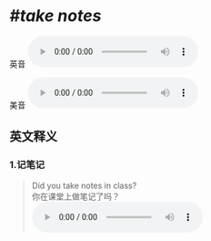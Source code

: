 # ***\#take notes*** 
英音
<audio src="./media/take notes1_AAC.aac" controls="controls"></audio>

美音
<audio src="./media/take notes2_AAC.aac" controls="controls"></audio>



  

英文释义
---
### 1.**记笔记**  

 > Did you take notes in class?  
 > 你在课堂上做笔记了吗？    
<audio src="./media/Did you take notes in class_AAC.aac" controls="controls"></audio>


